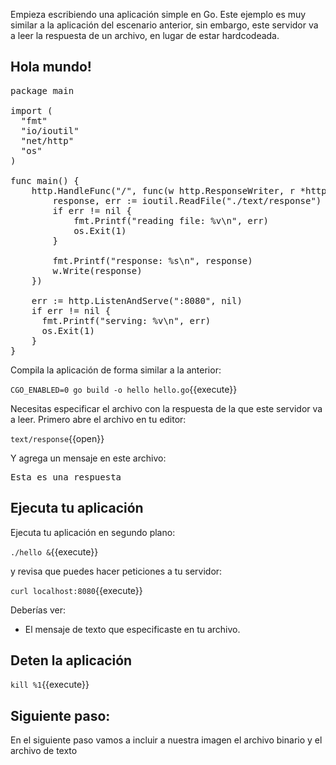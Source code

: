 Empieza escribiendo una aplicación simple en Go.  Este ejemplo es muy similar a la aplicación del escenario anterior, sin embargo, este servidor va a leer la respuesta de un archivo, en lugar de estar hardcodeada.

## Hola mundo!

<pre class="file" data-filename="hello.go" data-target="replace">
package main

import (
  "fmt"
  "io/ioutil"
  "net/http"
  "os"
)

func main() {
	http.HandleFunc("/", func(w http.ResponseWriter, r *http.Request) {
		response, err := ioutil.ReadFile("./text/response")
		if err != nil {
			fmt.Printf("reading file: %v\n", err)
			os.Exit(1)
		}

		fmt.Printf("response: %s\n", response)
		w.Write(response)
	})

	err := http.ListenAndServe(":8080", nil)
	if err != nil {
	  fmt.Printf("serving: %v\n", err)
	  os.Exit(1)
	}
}
</pre>

Compila la aplicación de forma similar a la anterior:

`CGO_ENABLED=0 go build -o hello hello.go`{{execute}}

Necesitas especificar el archivo con la respuesta de la que este servidor va a leer. Primero abre el archivo en tu editor:

`text/response`{{open}}

Y agrega un mensaje en este archivo:

<pre class="file" data-filename="text/response" data-target="replace">
Esta es una respuesta
</pre>

## Ejecuta tu aplicación

Ejecuta tu aplicación en segundo plano:

`./hello &`{{execute}}

y revisa que puedes hacer peticiones a tu servidor:

`curl localhost:8080`{{execute}}

Deberías ver:
* El mensaje de texto que especificaste en tu archivo.

## Deten la aplicación

`kill %1`{{execute}}

## Siguiente paso:

En el siguiente paso vamos a incluir a nuestra imagen el archivo binario y el archivo de texto